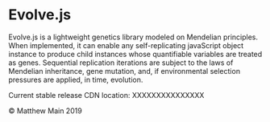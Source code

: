 # Evolve.js

Evolve.js is a lightweight genetics library modeled on Mendelian principles. When implemented, it can enable any self-replicating javaScript object instance to produce child instances whose quantifiable variables are treated as genes. Sequential replication iterations are subject to the laws of Mendelian inheritance, gene mutation, and, if environmental selection pressures are applied, in time, evolution. 

Current stable release CDN location: XXXXXXXXXXXXXXX

© Matthew Main 2019

